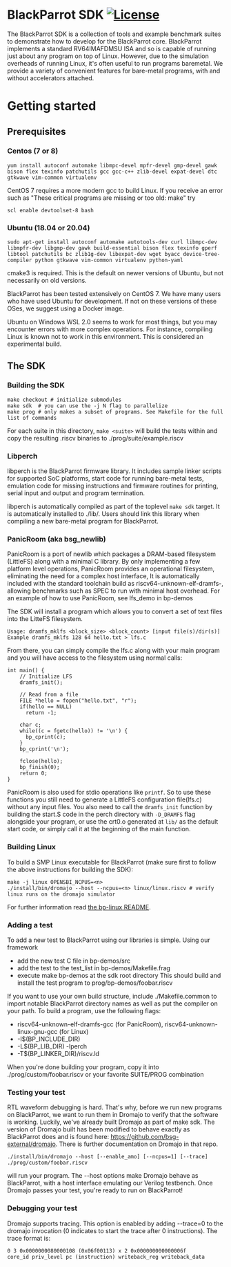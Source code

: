 # BlackParrot SDK [![License](https://img.shields.io/badge/License-BSD%203--Clause-blue.svg)](https://opensource.org/licenses/BSD-3-Clause)
The BlackParrot SDK is a collection of tools and example benchmark suites to demonstrate how to
develop for the BlackParrot core. BlackParrot implements a standard RV64IMAFDMSU ISA and so is
capable of running just about any program on top of Linux. However, due to the simulation overheads
of running Linux, it's often useful to run programs baremetal. We provide a variety of convenient
features for bare-metal programs, with and without accelerators attached.

# Getting started

## Prerequisites
### Centos (7 or 8)

    yum install autoconf automake libmpc-devel mpfr-devel gmp-devel gawk  bison flex texinfo patchutils gcc gcc-c++ zlib-devel expat-devel dtc gtkwave vim-common virtualenv

CentOS 7 requires a more modern gcc to build Linux. If you receive an error such as "These critical
programs are missing or too old: make" try

    scl enable devtoolset-8 bash

### Ubuntu (18.04 or 20.04)

    sudo apt-get install autoconf automake autotools-dev curl libmpc-dev libmpfr-dev libgmp-dev gawk build-essential bison flex texinfo gperf libtool patchutils bc zlib1g-dev libexpat-dev wget byacc device-tree-compiler python gtkwave vim-common virtualenv python-yaml

cmake3 is required. This is the default on newer versions of Ubuntu, but not necessarily on old versions.

BlackParrot has been tested extensively on CentOS 7. We have many users who have used Ubuntu for
development. If not on these versions of these OSes, we suggest using a
Docker image.

Ubuntu on Windows WSL 2.0 seems to work for most things, but you may encounter errors with more complex operations. For instance, compiling Linux is known not to work in this environment. This is considered an experimental build.

## The SDK

### Building the SDK

    make checkout # initialize submodules
    make sdk  # you can use the -j N flag to parallelize
    make prog # only makes a subset of programs. See Makefile for the full list of commands

For each suite in this directory, `make <suite>` will build the tests within and copy the resulting
.riscv binaries to ./prog/suite/example.riscv

### Libperch
libperch is the BlackParrot firmware library. It includes sample linker scripts for supported SoC
platforms, start code for running bare-metal tests, emulation code for missing instructions and
firmware routines for printing, serial input and output and program termination.

libperch is automatically compiled as part of the toplevel `make sdk` target. It is automatically
installed to ./lib/. Users should link this library when compiling a new bare-metal program for
BlackParrot.

### PanicRoom (aka bsg\_newlib)
PanicRoom is a port of newlib which packages a DRAM-based filesystem (LittleFS) along with a minimal
C library. By only implementing a few platform level operations, PanicRoom provides an operational
filesystem, eliminating the need for a complex host interface, It is automatically included with the
standard toolchain build as riscv64-unknown-elf-dramfs-, allowing benchmarks such as SPEC to run with minimal host overhead. For an example of how to use PanicRoom, see lfs\_demo in bp-demos

The SDK will install a program which allows you to convert a set of text files into the LitteFS
filesystem.

    Usage: dramfs_mklfs <block_size> <block_count> [input file(s)/dir(s)]
    Example dramfs_mklfs 128 64 hello.txt > lfs.c

From there, you can simply compile the lfs.c along with your main program and you will have access
to the filesystem using normal calls:

    int main() {
        // Initialize LFS
        dramfs_init();

        // Read from a file
        FILE *hello = fopen("hello.txt", "r");
        if(hello == NULL)
          return -1;

        char c;
        while((c = fgetc(hello)) != '\n') {
          bp_cprint(c);
        }
        bp_cprint('\n');

        fclose(hello);
        bp_finish(0);
        return 0;
    }

PanicRoom is also used for stdio operations like `printf`. So to use these functions you still need to generate a LittleFS configuration file(lfs.c) without any input files. You also need to call the `dramfs_init` function by building the start.S code in the perch directory with `-D_DRAMFS` flag alongside your program, or use the crt0.o generated at `lib/` as the default start code, or simply call it at the beginning of the main function.

### Building Linux
To build a SMP Linux executable for BlackParrot (make sure first to follow the above instructions for building the SDK):
```
make -j linux OPENSBI_NCPUS=<n>
./install/bin/dromajo --host --ncpus=<n> linux/linux.riscv # verify linux runs on the dromajo simulator
```
For further information read [the bp-linux README](https://github.com/black-parrot-sdk/bp-linux/blob/master/README.md).


### Adding a test
To add a new test to BlackParrot using our libraries is simple. Using our framework
  - add the new test C file in bp-demos/src
  - add the test to the test\_list in bp-demos/Makefile.frag
  - execute make bp-demos at the sdk root directory
This should build and install the test program to prog/bp-demos/foobar.riscv

If you want to use your own build structure, include ./Makefile.common to import notable
BlackParrot directory names as well as put the compiler on your path. To build a program,
use the following flags:
  - riscv64-unknown-elf-dramfs-gcc (for PanicRoom), riscv64-unknown-linux-gnu-gcc (for Linux)
  - -I$(BP\_INCLUDE\_DIR)
  - -L$(BP\_LIB\_DIR) -lperch
  - -T$(BP\_LINKER\_DIR)/riscv.ld

When you're done building your program, copy it into ./prog/custom/foobar.riscv or your favorite
SUITE/PROG combination

### Testing your test
RTL waveform debugging is hard. That's why, before we run new programs on BlackParrot, we want to
run them in Dromajo to verify that the software is working. Luckily, we've already built Dromajo as
part of make sdk. The version of Dromajo built has been modified to behave exactly as BlackParrot does
and is found here: https://github.com/bsg-external/dromajo. There is further documentation on
Dromajo in that repo.

    ./install/bin/dromajo --host [--enable_amo] [--ncpus=1] [--trace] ./prog/custom/foobar.riscv

will run your program. The --host options make Dromajo behave as BlackParrot, with a host interface
emulating our Verilog testbench. Once Dromajo passes your test, you're ready to run on BlackParrot!

### Debugging your test
Dromajo supports tracing. This option is enabled by adding --trace=0 to the dromajo invocation (0 indicates to start the trace after 0 instructions). The trace format is:

    0 3 0x0000000080000108 (0x06f00113) x 2 0x000000000000006f
    core_id priv_level pc (instruction) writeback_reg writeback_data
